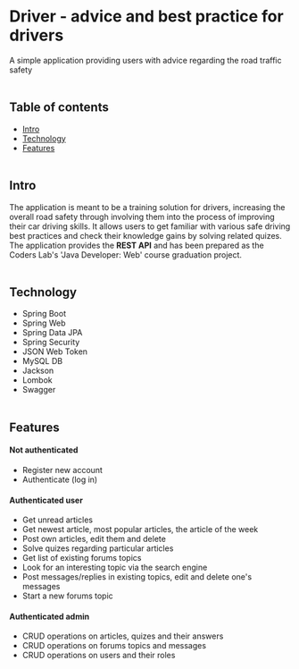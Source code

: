 # Driver - advice and best practice for drivers
A simple application providing users with advice regarding the road traffic safety 
<br><br>
## Table of contents
* [Intro](#intro)
* [Technology](#technology)
* [Features](#features)
<br><br>
## Intro
The application is meant to be a training solution for drivers, increasing the overall road safety through involving them into the process of improving their car driving skills. It allows users to get familiar with various safe driving best practices and check their knowledge gains by solving related quizes.<br>
The application provides the <b>REST API</b> and has been prepared as the Coders Lab's 'Java Developer: Web' course graduation project.
<br><br>
## Technology
* Spring Boot
* Spring Web
* Spring Data JPA
* Spring Security
* JSON Web Token
* MySQL DB
* Jackson
* Lombok
* Swagger
<br><br>
## Features
#### Not authenticated
* Register new account
* Authenticate (log in)
#### Authenticated user
* Get unread articles
* Get newest article, most popular articles, the article of the week
* Post own articles, edit them and delete
* Solve quizes regarding particular articles
* Get list of existing forums topics
* Look for an interesting topic via the search engine
* Post messages/replies in existing topics, edit and delete one's messages
* Start a new forums topic
#### Authenticated admin
* CRUD operations on articles, quizes and their answers
* CRUD operations on forums topics and messages
* CRUD operations on users and their roles

